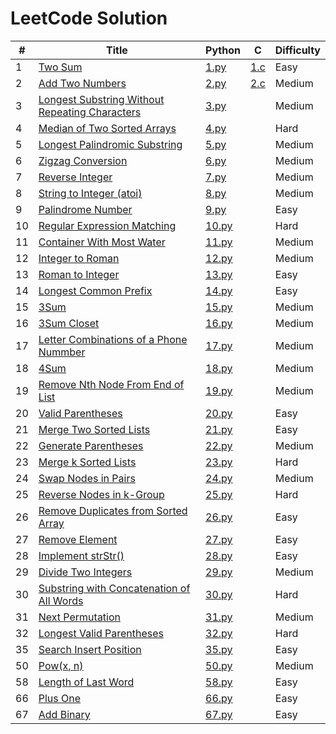 # LeetCode Solution

| # | Title | Python | C | Difficulty |
| --- | --- | --- | --- | --- |
| 1 | [Two Sum](https://leetcode.com/problems/two-sum/) | [1.py](https://github.com/kenneth2001/LeetCode/blob/main/Python/1.py) | [1.c](https://github.com/kenneth2001/LeetCode/blob/main/C/1.c) | Easy |
| 2 | [Add Two Numbers](https://leetcode.com/problems/add-two-numbers) | [2.py](https://github.com/kenneth2001/LeetCode/blob/main/Python/2.py) | [2.c](https://github.com/kenneth2001/LeetCode/blob/main/C/2.c) | Medium |
| 3 | [Longest Substring Without Repeating Characters](https://leetcode.com/problems/longest-substring-without-repeating-characters/) | [3.py](https://github.com/kenneth2001/LeetCode/blob/main/Python/3.py) | | Medium |
| 4 | [Median of Two Sorted Arrays](https://leetcode.com/problems/median-of-two-sorted-arrays/) | [4.py](https://github.com/kenneth2001/LeetCode/blob/main/Python/4.py) | | Hard |
| 5 | [Longest Palindromic Substring](https://leetcode.com/problems/longest-palindromic-substring/) | [5.py](https://github.com/kenneth2001/LeetCode/blob/main/Python/5.py) | | Medium |
| 6 | [Zigzag Conversion](https://leetcode.com/problems/zigzag-conversion/) | [6.py](https://github.com/kenneth2001/LeetCode/blob/main/Python/6.py) | | Medium |
| 7 | [Reverse Integer](https://leetcode.com/problems/reverse-integer/) | [7.py](https://github.com/kenneth2001/LeetCode/blob/main/Python/7.py) | | Medium |
| 8 | [String to Integer (atoi)](https://leetcode.com/problems/string-to-integer-atoi/) | [8.py](https://github.com/kenneth2001/LeetCode/blob/main/Python/8.py) | | Medium |
| 9 | [Palindrome Number](https://leetcode.com/problems/palindrome-number/) | [9.py](https://github.com/kenneth2001/LeetCode/blob/main/Python/9.py) | | Easy |
| 10 | [Regular Expression Matching](https://leetcode.com/problems/regular-expression-matching/) | [10.py](https://github.com/kenneth2001/LeetCode/blob/main/Python/10.py) | | Hard |
| 11 | [Container With Most Water](https://leetcode.com/problems/container-with-most-water/) | [11.py](https://github.com/kenneth2001/LeetCode/blob/main/Python/11.py) | | Medium |
| 12 | [Integer to Roman](https://leetcode.com/problems/integer-to-roman/) | [12.py](https://github.com/kenneth2001/LeetCode/blob/main/Python/12.py) | | Medium |
| 13 | [Roman to Integer](https://leetcode.com/problems/roman-to-integer/) | [13.py](https://github.com/kenneth2001/LeetCode/blob/main/Python/13.py) | | Easy |
| 14 | [Longest Common Prefix](https://leetcode.com/problems/longest-common-prefix/) | [14.py](https://github.com/kenneth2001/LeetCode/blob/main/Python/14.py) | | Easy |
| 15 | [3Sum](https://leetcode.com/problems/3sum/) | [15.py](https://github.com/kenneth2001/LeetCode/blob/main/Python/15.py) | | Medium |
| 16 | [3Sum Closet](https://leetcode.com/problems/3sum-closest/) | [16.py](https://github.com/kenneth2001/LeetCode/blob/main/Python/16.py) | | Medium |
| 17 | [Letter Combinations of a Phone Nummber](https://leetcode.com/problems/letter-combinations-of-a-phone-number/) | [17.py](https://github.com/kenneth2001/LeetCode/blob/main/Python/17.py) | | Medium |
| 18 | [4Sum](https://leetcode.com/problems/4sum/) | [18.py](https://github.com/kenneth2001/LeetCode/blob/main/Python/18.py) | | Medium |
| 19 | [Remove Nth Node From End of List](https://leetcode.com/problems/remove-nth-node-from-end-of-list/) | [19.py](https://github.com/kenneth2001/LeetCode/blob/main/Python/19.py) | | Medium |
| 20 | [Valid Parentheses](https://leetcode.com/problems/valid-parentheses/) | [20.py](https://github.com/kenneth2001/LeetCode/blob/main/Python/20.py) | | Easy |
| 21 | [Merge Two Sorted Lists](https://leetcode.com/problems/merge-two-sorted-lists/) | [21.py](https://github.com/kenneth2001/LeetCode/blob/main/Python/21.py) | | Easy |
| 22 | [Generate Parentheses](https://leetcode.com/problems/generate-parentheses/) | [22.py](https://github.com/kenneth2001/LeetCode/blob/main/Python/22.py) | | Medium |
| 23 | [Merge k Sorted Lists](https://leetcode.com/problems/merge-k-sorted-lists/) | [23.py](https://github.com/kenneth2001/LeetCode/blob/main/Python/23.py) | | Hard |
| 24 | [Swap Nodes in Pairs](https://leetcode.com/problems/swap-nodes-in-pairs/) | [24.py](https://github.com/kenneth2001/LeetCode/blob/main/Python/24.py) | | Medium |
| 25 | [Reverse Nodes in k-Group](https://leetcode.com/problems/reverse-nodes-in-k-group/) | [25.py](https://github.com/kenneth2001/LeetCode/blob/main/Python/25.py) | | Hard |
| 26 | [Remove Duplicates from Sorted Array](https://leetcode.com/problems/remove-duplicates-from-sorted-array/) | [26.py](https://github.com/kenneth2001/LeetCode/blob/main/Python/26.py) | | Easy |
| 27 | [Remove Element](https://leetcode.com/problems/remove-element/) | [27.py](https://github.com/kenneth2001/LeetCode/blob/main/Python/27.py) | | Easy |
| 28 | [Implement strStr()](https://leetcode.com/problems/implement-strstr/) | [28.py](https://github.com/kenneth2001/LeetCode/blob/main/Python/28.py) | | Easy |
| 29 | [Divide Two Integers](https://leetcode.com/problems/divide-two-integers/) | [29.py](https://github.com/kenneth2001/LeetCode/blob/main/Python/29.py) | | Medium |
| 30 | [Substring with Concatenation of All Words](https://leetcode.com/problems/substring-with-concatenation-of-all-words/) | [30.py](https://github.com/kenneth2001/LeetCode/blob/main/Python/30.py) | | Hard |
| 31 | [Next Permutation](https://leetcode.com/problems/next-permutation/) | [31.py](https://github.com/kenneth2001/LeetCode/blob/main/Python/31.py) | | Medium |
| 32 | [Longest Valid Parentheses](https://leetcode.com/problems/longest-valid-parentheses/) | [32.py](https://github.com/kenneth2001/LeetCode/blob/main/Python/32.py) | | Hard |
| 35 | [Search Insert Position](https://leetcode.com/problems/search-insert-position/) | [35.py](https://github.com/kenneth2001/LeetCode/blob/main/Python/35.py) | | Easy |
| 50 | [Pow(x, n)](https://leetcode.com/problems/powx-n/) | [50.py](https://github.com/kenneth2001/LeetCode/blob/main/Python/50.py) | | Medium |
| 58 | [Length of Last Word](https://leetcode.com/problems/length-of-last-word/) | [58.py](https://github.com/kenneth2001/LeetCode/blob/main/Python/58.py) | | Easy |
| 66 | [Plus One](https://leetcode.com/problems/plus-one/) | [66.py](https://github.com/kenneth2001/LeetCode/blob/main/Python/66.py) | | Easy |
| 67 | [Add Binary](https://leetcode.com/problems/add-binary/) | [67.py](https://github.com/kenneth2001/LeetCode/blob/main/Python/67.py) | | Easy |